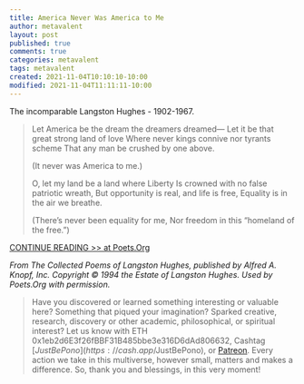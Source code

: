 ```yaml
---
title: America Never Was America to Me
author: metavalent
layout: post
published: true
comments: true
categories: metavalent
tags: metavalent
created: 2021-11-04T10:10:10-10:00
modified: 2021-11-04T11:11:11-10:00
---
```


The incomparable Langston Hughes - 1902-1967.

> Let America be the dream the dreamers dreamed—
> Let it be that great strong land of love
> Where never kings connive nor tyrants scheme
> That any man be crushed by one above.
> 
> (It never was America to me.)
> 
> O, let my land be a land where Liberty
> Is crowned with no false patriotic wreath,
> But opportunity is real, and life is free,
> Equality is in the air we breathe.
> 
> (There’s never been equality for me,
> Nor freedom in this “homeland of the free.”)

[CONTINUE READING >> at Poets.Org](https://poets.org/poem/let-america-be-america-again)

*From The Collected Poems of Langston Hughes, published by Alfred A. Knopf, Inc. Copyright © 1994 the Estate of Langston Hughes. Used by Poets.Org with permission.*

> Have you discovered or learned something interesting or valuable here? Something that piqued your imagination? Sparked creative, research, discovery or other academic, philosophical, or spiritual interest? Let us know with ETH 0x1eb2d6E3f26fBBF31B485bbe3e316D6dAd806632, Cashtag [$JustBePono](https://cash.app/$JustBePono), or [Patreon](https://patreon.com/metavalent). Every action we take in this multiverse, however small, matters and makes a difference. So, thank you and blessings, in this very moment!
